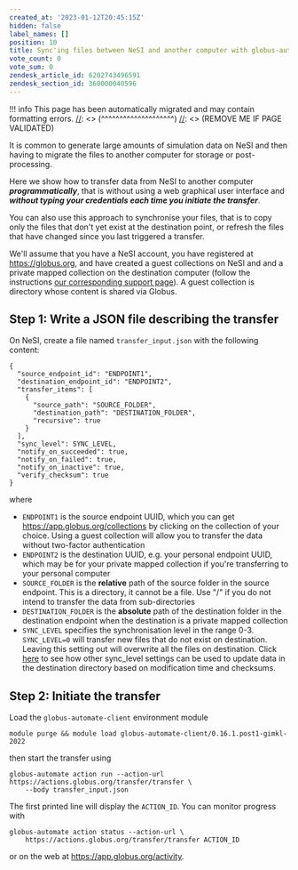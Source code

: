 ```yaml
---
created_at: '2023-01-12T20:45:15Z'
hidden: false
label_names: []
position: 10
title: Sync'ing files between NeSI and another computer with globus-automate
vote_count: 0
vote_sum: 0
zendesk_article_id: 6202743496591
zendesk_section_id: 360000040596
---
```




[//]: <> (REMOVE ME IF PAGE VALIDATED)
[//]: <> (vvvvvvvvvvvvvvvvvvvv)
!!! info
    This page has been automatically migrated and may contain formatting errors.
[//]: <> (^^^^^^^^^^^^^^^^^^^^)
[//]: <> (REMOVE ME IF PAGE VALIDATED)

It is common to generate large amounts of simulation data on NeSI and
then having to migrate the files to another computer for storage or
post-processing.

Here we show how to transfer data from NeSI to another computer
***programmatically***, that is without using a web graphical user
interface and ***without typing your credentials each time you initiate
the transfer***.

You can also use this approach to synchronise your files, that is to
copy only the files that don't yet exist at the destination point, or
refresh the files that have changed since you last triggered a transfer.

We'll assume that you have a NeSI account, you have registered at
<https://globus.org>, and have created a guest collections on NeSI and
and a private mapped collection on the destination computer (follow the
instructions [our corresponding support
page](https://support.nesi.org.nz/hc/en-gb/articles/6198499650703)). A
guest collection is directory whose content is shared via Globus.

## Step 1: Write a JSON file describing the transfer

On NeSI, create a file named `transfer_input.json` with the following
content:

``` sl
{
  "source_endpoint_id": "ENDPOINT1",
  "destination_endpoint_id": "ENDPOINT2",
  "transfer_items": [
    {
      "source_path": "SOURCE_FOLDER",
      "destination_path": "DESTINATION_FOLDER",
      "recursive": true
    }
  ],
  "sync_level": SYNC_LEVEL, 
  "notify_on_succeeded": true,
  "notify_on_failed": true,
  "notify_on_inactive": true,
  "verify_checksum": true
}
```

where

-   `ENDPOINT1` is the source endpoint UUID, which you can get
    <https://app.globus.org/collections> by clicking on the collection
    of your choice. Using a guest collection will allow you to transfer
    the data without two-factor authentication
-   `ENDPOINT2` is the destination UUID, e.g. your personal endpoint
    UUID, which may be for your private mapped collection if you're
    transferring to your personal computer
-   `SOURCE_FOLDER` is the **relative** path of the source folder in the
    source endpoint. This is a directory, it cannot be a file. Use "/"
    if you do not intend to transfer the data from sub-directories
-   `DESTINATION_FOLDER` is the **absolute** path of the destination
    folder in the destination endpoint when the destination is a private
    mapped collection
-   `SYNC_LEVEL` specifies the synchronisation level in the range 0-3.
    `SYNC_LEVEL=0` will transfer new files that do not exist on
    destination. Leaving this setting out will overwrite all the files
    on destination. Click
    [here](https://docs.globus.org/api/transfer/task_submit/#transfer_specific_fields)
    to see how other sync\_level settings can be used to update data in
    the destination directory based on modification time and checksums.

## Step 2: Initiate the transfer

Load the `globus-automate-client` environment module

``` sl
module purge && module load globus-automate-client/0.16.1.post1-gimkl-2022
```

then start the transfer using

``` sl
globus-automate action run --action-url https://actions.globus.org/transfer/transfer \
    --body transfer_input.json
```

The first printed line will display the `ACTION_ID`. You can monitor
progress with

``` sl
globus-automate action status --action-url \
    https://actions.globus.org/transfer/transfer ACTION_ID
```

or on the web at <https://app.globus.org/activity>.
